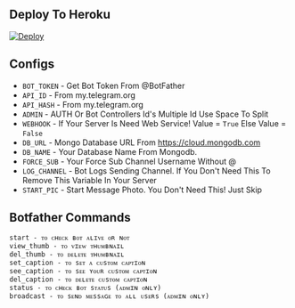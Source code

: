 
## Deploy To Heroku

<a href="https://heroku.com/deploy?template=https://github.com/gbrohit/TIC-Rename-Bot-1"><img src="https://www.herokucdn.com/deploy/button.svg" alt="Deploy"></a>



## Configs 

* `BOT_TOKEN`  - Get Bot Token From @BotFather
* `API_ID` - From my.telegram.org 
* `API_HASH` - From my.telegram.org
* `ADMIN` - AUTH Or Bot Controllers Id's Multiple Id Use Space To Split 
* `WEBHOOK` - If Your Server Is Need Web Service! Value = `True` Else Value = `False`
* `DB_URL`  - Mongo Database URL From https://cloud.mongodb.com
* `DB_NAME`  - Your Database Name From Mongodb. 
* `FORCE_SUB` - Your Force Sub Channel Username Without @
* `LOG_CHANNEL` - Bot Logs Sending Channel. If You Don't Need This To Remove This Variable In Your Server
* `START_PIC` - Start Message Photo. You Don't Need This! Just Skip

## Botfather Commands
```
start - ᴛᴏ ᴄʜᴇᴄᴋ ʙᴏᴛ ᴀʟɪᴠᴇ ᴏʀ ɴᴏᴛ
view_thumb - ᴛᴏ ᴠɪᴇᴡ ᴛʜᴜᴍʙɴᴀɪʟ
del_thumb - ᴛᴏ ᴅᴇʟᴇᴛᴇ ᴛʜᴜᴍʙɴᴀɪʟ
set_caption - ᴛᴏ sᴇᴛ ᴀ ᴄᴜsᴛᴏᴍ ᴄᴀᴘᴛɪᴏɴ
see_caption - ᴛᴏ sᴇᴇ ʏᴏᴜʀ ᴄᴜsᴛᴏᴍ ᴄᴀᴘᴛɪᴏɴ
del_caption - ᴛᴏ ᴅᴇʟᴇᴛᴇ ᴄᴜsᴛᴏᴍ ᴄᴀᴘᴛɪᴏɴ
status - ᴛᴏ ᴄʜᴇᴄᴋ ʙᴏᴛ sᴛᴀᴛᴜs (ᴀᴅᴍɪɴ ᴏɴʟʏ)
broadcast - ᴛᴏ sᴇɴᴅ ᴍᴇssᴀɢᴇ ᴛᴏ ᴀʟʟ ᴜsᴇʀs (ᴀᴅᴍɪɴ ᴏɴʟʏ)
```

